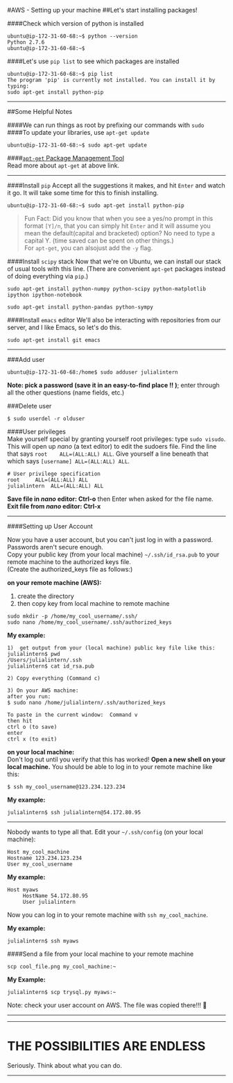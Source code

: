 #AWS - Setting up your machine
##Let's start installing packages!

####Check which version of python is installed
```console
ubuntu@ip-172-31-60-68:~$ python --version
Python 2.7.6
ubuntu@ip-172-31-60-68:~$ 
```
####Let's use `pip list` to see which packages are installed
```console
ubuntu@ip-172-31-60-68:~$ pip list
The program 'pip' is currently not installed. You can install it by typing:
sudo apt-get install python-pip
```
---
##Some Helpful Notes

####We can run things as root by prefixing our commands with `sudo`
####To update your libraries, use `apt-get update`
```
ubuntu@ip-172-31-60-68:~$ sudo apt-get update
```
####[`apt-get` Package Management Tool](https://help.ubuntu.com/12.04/serverguide/apt-get.html)   
Read more about `apt-get` at above link.  


---

####Install `pip` 
Accept all the suggestions it makes, and hit `Enter` and watch it go.  It will take some time for this to finish installing.    
```
ubuntu@ip-172-31-60-68:~$ sudo apt-get install python-pip
```  
> Fun Fact:  Did you know that when you see a yes/no prompt in this format `[Y]/n`, that you can simply hit `Enter` and it will assume you mean the default(capital and bracketed) option?  No need to type a capital Y.  (time saved can be spent on other things.)  
For `apt-get`, you can alsojust add the `-y` flag.  

####Install `scipy` stack
Now that we're on Ubuntu, we can install our stack of usual tools with this line. (There are convenient `apt-get` packages instead of doing everything via `pip`.)
```console
sudo apt-get install python-numpy python-scipy python-matplotlib ipython ipython-notebook 
```
```console
sudo apt-get install python-pandas python-sympy
```

####Install `emacs` editor
We'll also be interacting with repositories from our server, and I like Emacs, so let's do this.  
```console
sudo apt-get install git emacs
```

---

###Add user
```console
ubuntu@ip-172-31-60-68:/home$ sudo adduser julialintern
```
**Note:  pick a password (save it in an easy-to-find place !! )**; enter through all the other questions (name fields, etc.)  

###Delete user
```console
$ sudo userdel -r olduser
```

####User privileges  
Make yourself special by granting yourself root privileges: type `sudo visudo`. This will open up _nano_ (a text editor) to edit the sudoers file. Find the line that says `root    ALL=(ALL:ALL) ALL`. Give yourself a line beneath that which says `[username] ALL=(ALL:ALL) ALL`.  
```
# User privilege specification
root     ALL=(ALL:ALL) ALL
julialintern  ALL=(ALL:ALL) ALL
```
**Save file in _nano_ editor:  Ctrl-o** then Enter when asked for the file name.    
**Exit file from _nano_ editor: Ctrl-x**  

----

####Setting up User Account

Now you have a user account, but you can't just log in with a password. Passwords aren't secure enough.  
Copy your public key (from your local machine) `~/.ssh/id_rsa.pub` to your remote machine to the authorized keys file.  
(Create the authorized_keys file as follows:)  

**on your remote machine (AWS):**  
1.  create the directory  
2.  then copy key from local machine to remote machine  
```console
sudo mkdir -p /home/my_cool_username/.ssh/
sudo nano /home/my_cool_username/.ssh/authorized_keys
```

**My example:**  
```
1)  get output from your (local machine) public key file like this:
julialintern$ pwd
/Users/julialintern/.ssh
julialintern$ cat id_rsa.pub

2) Copy everything (Command c)

3) On your AWS machine:  
after you run:
$ sudo nano /home/julialintern/.ssh/authorized_keys

To paste in the current window:  Command v
then hit  
ctrl o (to save)  
enter
ctrl x (to exit)
```
**on your local machine:**   
Don't log out until you verify that this has worked! **Open a new shell on your local machine.** You should be able to log in to your remote machine like this:
```console
$ ssh my_cool_username@123.234.123.234
```
**My example:**  
```console
julialintern$ ssh julialintern@54.172.80.95
```

---

Nobody wants to type all that. Edit your `~/.ssh/config` (on your local machine):

```
Host my_cool_machine
Hostname 123.234.123.234
User my_cool_username
```
**My example:**  
```
Host myaws
     HostName 54.172.80.95
     User julialintern
```
Now you can log in to your remote machine with `ssh my_cool_machine`.

**My example:**  
```
julialintern$ ssh myaws
```

####Send a file from your local machine to your remote machine
```
scp cool_file.png my_cool_machine:~
```
**My Example:**  
```
julialintern$ scp trysql.py myaws:~
```
Note:  check your user account on AWS.  The file was copied there!!! :clap:

---


---

# THE POSSIBILITIES ARE ENDLESS

Seriously. Think about what you can do.

---



